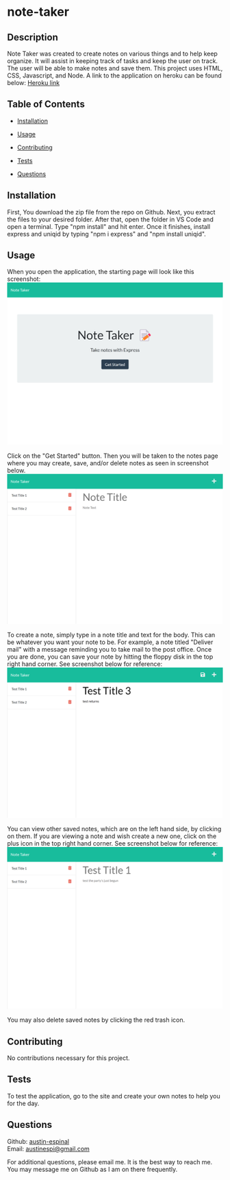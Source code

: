 # note-taker

## Description 

Note Taker was created to create notes on various things and to help keep organize. It will assist in keeping track of tasks and keep the user on track. The user will be able to make notes and save them. This project uses HTML, CSS, Javascript, and Node. A link to the application on heroku can be found below:
[Heroku link](https://austin-espinal-note-taker.herokuapp.com/)



## Table of Contents

* [Installation](#installation)
* [Usage](#usage)

* [Contributing](#contributing)
* [Tests](#tests)
* [Questions](#questions)

## Installation

First, You download the zip file from the repo on Github. Next, you extract the files to your desired folder. After that, open the folder in VS Code and open a terminal. Type "npm install" and hit enter. Once it finishes, install express and uniqid by typing "npm i express" and  "npm install uniqid".


## Usage 

When you open the application, the starting page will look like this screenshot:
![Note Taker Title page](./public/assets/images/note-taker-title.png)


Click on the "Get Started" button. Then you will be taken to the notes page where you may create, save, and/or delete notes as seen in screenshot below.
![Note Taker Main page](./public/assets/images/note-taker-main.png)


 To create a note, simply type in a note title and text for the body. This can be whatever you want your note to be. For example, a note titled "Deliver mail" with a message reminding you to take mail to the post office. Once you are done, you can save your note by hitting the floppy disk in the top right hand corner. See screenshot below for reference:
![Add Note](./public/assets/images/note-taker-add.png)

You can view other saved notes, which are on the left hand side, by clicking on them. If you are viewing a note and wish create a new one, click on the plus icon in the top right hand corner. See screenshot below for reference:
![View Note](./public/assets/images/note-taker-note.png)

You may also delete saved notes by clicking the red trash icon.


## Contributing

No contributions necessary for this project.

## Tests

To test the application, go to the site and create your own notes to help you for the day.

## Questions

Github: [austin-espinal](https://github.com/austin-espinal)   
Email: [austinespi@gmail.com](mailto:austinespi@gmail.com)  

For additional questions, please email me. It is the best way to reach me. You may message me on Github as I am on there frequently.